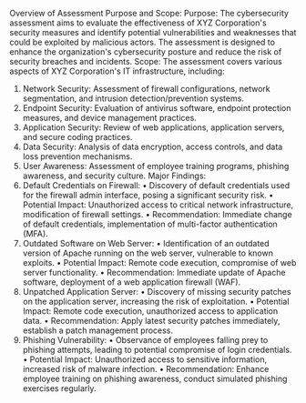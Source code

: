 Overview of Assessment Purpose and Scope:
Purpose: The cybersecurity assessment aims to evaluate the effectiveness of XYZ Corporation's security measures and identify potential vulnerabilities and weaknesses that could be exploited by malicious actors. The assessment is designed to enhance the organization's cybersecurity posture and reduce the risk of security breaches and incidents.
Scope: The assessment covers various aspects of XYZ Corporation's IT infrastructure, including:
1.	Network Security: Assessment of firewall configurations, network segmentation, and intrusion detection/prevention systems.
2.	Endpoint Security: Evaluation of antivirus software, endpoint protection measures, and device management practices.
3.	Application Security: Review of web applications, application servers, and secure coding practices.
4.	Data Security: Analysis of data encryption, access controls, and data loss prevention mechanisms.
5.	User Awareness: Assessment of employee training programs, phishing awareness, and security culture.
Major Findings:
1.	Default Credentials on Firewall:
•	Discovery of default credentials used for the firewall admin interface, posing a significant security risk.
•	Potential Impact: Unauthorized access to critical network infrastructure, modification of firewall settings.
•	Recommendation: Immediate change of default credentials, implementation of multi-factor authentication (MFA).
2.	Outdated Software on Web Server:
•	Identification of an outdated version of Apache running on the web server, vulnerable to known exploits.
•	Potential Impact: Remote code execution, compromise of web server functionality.
•	Recommendation: Immediate update of Apache software, deployment of a web application firewall (WAF).
3.	Unpatched Application Server:
•	Discovery of missing security patches on the application server, increasing the risk of exploitation.
•	Potential Impact: Remote code execution, unauthorized access to application data.
•	Recommendation: Apply latest security patches immediately, establish a patch management process.
4.	Phishing Vulnerability:
•	Observance of employees falling prey to phishing attempts, leading to potential compromise of login credentials.
•	Potential Impact: Unauthorized access to sensitive information, increased risk of malware infection.
•	Recommendation: Enhance employee training on phishing awareness, conduct simulated phishing exercises regularly.
